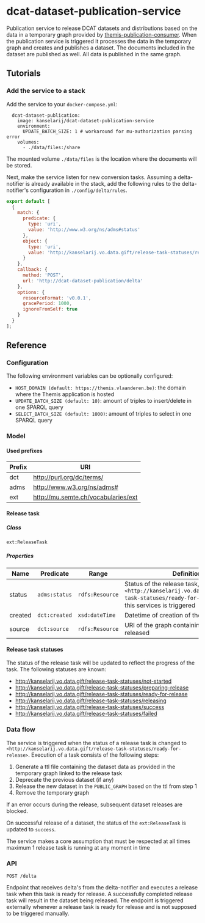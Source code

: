 # dcat-dataset-publication-service

Publication service to release DCAT datasets and distributions based on the data in a temporary graph provided by [themis-publication-consumer](http://github.com/kanselarij-vlaanderen/themis-publication-consumer). When the publication service is triggered it processes the data in the temporary graph and creates and publishes a dataset. The documents included in the dataset are published as well. All data is published in the same graph.


## Tutorials
### Add the service to a stack
Add the service to your `docker-compose.yml`:

```
  dcat-dataset-publication:
    image: kanselarij/dcat-dataset-publication-service
    environment:
      UPDATE_BATCH_SIZE: 1 # workaround for mu-authorization parsing error
    volumes:
      - ./data/files:/share 
```

The mounted volume `./data/files` is the location where the documents will be stored.

Next, make the service listen for new conversion tasks. Assuming a delta-notifier is already available in the stack, add the following rules to the delta-notifier's configuration in `./config/delta/rules`.

```javascript
export default [
  {
    match: {
      predicate: {
        type: 'uri',
        value: 'http://www.w3.org/ns/adms#status'
      },
      object: {
        type: 'uri',
        value: 'http://kanselarij.vo.data.gift/release-task-statuses/ready-for-release'
      }
    },
    callback: {
      method: 'POST',
      url: 'http://dcat-dataset-publication/delta'
    },
    options: {
      resourceFormat: 'v0.0.1',
      gracePeriod: 1000,
      ignoreFromSelf: true
    }
  }
];
```

## Reference
### Configuration

The following environment variables can be optionally configured:

* `HOST_DOMAIN (default: https://themis.vlaanderen.be)`: the domain where the Themis application is hosted
* `UPDATE_BATCH_SIZE (default: 10)`: amount of triples to insert/delete in one SPARQL query
* `SELECT_BATCH_SIZE (default: 1000)`: amount of triples to select in one SPARQL query

### Model
#### Used prefixes
| Prefix | URI                                                       |
|--------|-----------------------------------------------------------|
| dct    | http://purl.org/dc/terms/                                 |
| adms   | http://www.w3.org/ns/adms#                                |
| ext    | http://mu.semte.ch/vocabularies/ext                       |


#### Release task
##### Class
`ext:ReleaseTask`
##### Properties
| Name    | Predicate     | Range           | Definition                                                                                                        |
|---------|---------------|-----------------|-------------------------------------------------------------------------------------------------------------------|
| status  | `adms:status` | `rdfs:Resource` | Status of the release task, having value `<http://kanselarij.vo.data.gift/release-task-statuses/ready-for-release>` when this services is triggered |
| created | `dct:created` | `xsd:dateTime`  | Datetime of creation of the task                                                                                  |
| source  | `dct:source`  | `rdfs:Resource` | URI of the graph containing the data to be released                                                               |

#### Release task statuses
The status of the release task will be updated to reflect the progress of the task. The following statuses are known:
* http://kanselarij.vo.data.gift/release-task-statuses/not-started
* http://kanselarij.vo.data.gift/release-task-statuses/preparing-release
* http://kanselarij.vo.data.gift/release-task-statuses/ready-for-release
* http://kanselarij.vo.data.gift/release-task-statuses/releasing
* http://kanselarij.vo.data.gift/release-task-statuses/success
* http://kanselarij.vo.data.gift/release-task-statuses/failed

### Data flow
The service is triggered when the status of a release task is changed to `<http://kanselarij.vo.data.gift/release-task-statuses/ready-for-release>`. Execution of a task consists of the following steps:

1. Generate a ttl file containing the dataset data as provided in the temporary graph linked to the release task
2. Deprecate the previous dataset (if any)
3. Release the new dataset in the `PUBLIC_GRAPH` based on the ttl from step 1
4. Remove the temporary graph

If an error occurs during the release, subsequent dataset releases are blocked.

On successful release of a dataset, the status of the `ext:ReleaseTask` is updated to `success`.

The service makes a core assumption that must be respected at all times maximum 1 release task is running at any moment in time

### API
```
POST /delta
```
Endpoint that receives delta's from the delta-notifier and executes a release task when this task is ready for release. A successfully completed release task will result in the dataset being released.
The endpoint is triggered externally whenever a release task is ready for release and is not supposed to be triggered manually.
